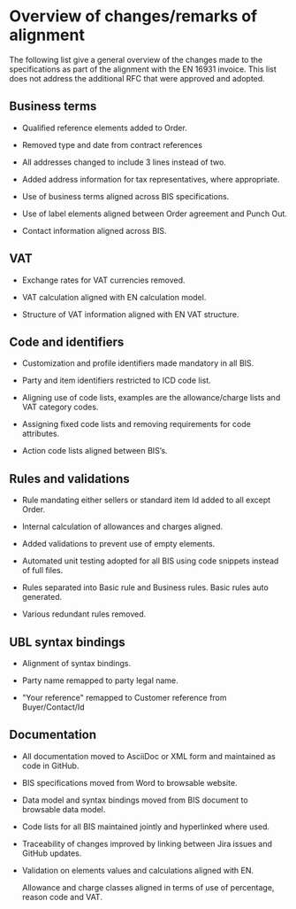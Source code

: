 # Overview of changes/remarks of alignment

The following list give a general overview of the changes made to the specifications as part of the alignment with the EN 16931 invoice. This list does not address the additional RFC that were approved and adopted.

## Business terms

- Qualified reference elements added to Order.

- Removed type and date from contract references

- All addresses changed to include 3 lines instead of two.

- Added address information for tax representatives, where appropriate.

- Use of business terms aligned across BIS specifications.

- Use of label elements aligned between Order agreement and Punch Out.

- Contact information aligned across BIS.

## VAT

- Exchange rates for VAT currencies removed.

- VAT calculation aligned with EN calculation model.

- Structure of VAT information aligned with EN VAT structure.

## Code and identifiers

- Customization and profile identifiers made mandatory in all BIS.

- Party and item identifiers restricted to ICD code list.

- Aligning use of code lists, examples are the allowance/charge lists and VAT category codes.

- Assigning fixed code lists and removing requirements for code attributes.

- Action code lists aligned between BIS’s.

## Rules and validations

- Rule mandating either sellers or standard item Id added to all except Order.

- Internal calculation of allowances and charges aligned.

- Added validations to prevent use of empty elements.

- Automated unit testing adopted for all BIS using code snippets instead of full files.

- Rules separated into Basic rule and Business rules. Basic rules auto generated.

- Various redundant rules removed.

## UBL syntax bindings

- Alignment of syntax bindings.

- Party name remapped to party legal name.

- "Your reference" remapped to Customer reference from Buyer/Contact/Id

## Documentation

- All documentation moved to AsciiDoc or XML form and maintained as code in GitHub.

- BIS specifications moved from Word to browsable website.

- Data model and syntax bindings moved from BIS document to browsable data model.

- Code lists for all BIS maintained jointly and hyperlinked where used.

- Traceability of changes improved by linking between Jira issues and GitHub updates.

- Validation on elements values and calculations aligned with EN.






    Allowance and charge classes aligned in terms of use of percentage, reason code and VAT.

